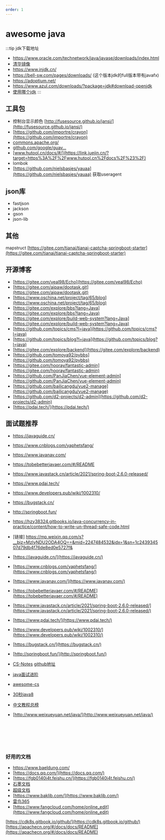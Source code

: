 ```yaml
---
order: 1
---
```

# awesome java

:::tip
jdk下载地址  

- <https://www.oracle.com/technetwork/java/javase/downloads/index.html>
- [清华镜像](https://mirrors.tuna.tsinghua.edu.cn/Adoptium/17/jdk/x64/windows/)
- <https://www.injdk.cn/>
- <https://bell-sw.com/pages/downloads/>  (这个版本jdk的full版本带有javafx)
- <https://adoptium.net/>
- <https://www.azul.com/downloads/?package=jdk#download-openjdk>
- [使用哪个jdk](https://whichjdk.com/)
:::

## 工具包

- 控制台显示颜色   [http://fusesource.github.io/jansi/](http://fusesource.github.io/jansi/)
- [https://github.com/importre/crayon](https://github.com/importre/crayon)
- [commons.apache.org/](https://link.juejin.cn/?target=https%3A%2F%2Fcommons.apache.org%2F)
- [github.com/google/guav…](https://link.juejin.cn/?target=https%3A%2F%2Fgithub.com%2Fgoogle%2Fguava%2Fwiki)
- [www.hutool.cn/docs/#/](https://link.juejin.cn/?target=https%3A%2F%2Fwww.hutool.cn%2Fdocs%2F%23%2F)
- lombok
- [https://github.com/nielsbasjes/yauaa](https://github.com/nielsbasjes/yauaa)  获取useragent

## json库

- fastjson
- jackson
- gson
- json-lib

## 其他

mapstruct
[https://gitee.com/tianai/tianai-captcha-springboot-starter](https://gitee.com/tianai/tianai-captcha-springboot-starter)

## 开源博客

- [https://gitee.com/veal98/Echo](https://gitee.com/veal98/Echo)
- [https://gitee.com/aipaw/dootask.git](https://gitee.com/aipaw/dootask.git)
- [https://www.oschina.net/project/tag/65/blog](https://www.oschina.net/project/tag/65/blog)
- [https://gitee.com/explore/bbs?lang=Java](https://gitee.com/explore/bbs?lang=Java)
- [https://gitee.com/explore/build-web-system?lang=Java](https://gitee.com/explore/build-web-system?lang=Java)
- [https://github.com/topics/cms?l=java](https://github.com/topics/cms?l=java)
- [https://github.com/topics/blog?l=java](https://github.com/topics/blog?l=java)
- [https://gitee.com/explore/backend](https://gitee.com/explore/backend)
- [https://github.com/tomoya92/pybbs](https://github.com/tomoya92/pybbs)
- [https://gitee.com/hooray/fantastic-admin](https://gitee.com/hooray/fantastic-admin)
- [https://github.com/PanJiaChen/vue-element-admin](https://github.com/PanJiaChen/vue-element-admin)
- [https://github.com/bailicangdu/vue2-manage](https://github.com/bailicangdu/vue2-manage)
- [https://github.com/d2-projects/d2-admin](https://github.com/d2-projects/d2-admin)
- ​[https://pdai.tech/](https://pdai.tech/)
 ​

## 面试题推荐

- <https://javaguide.cn/>
- <https://www.cnblogs.com/yaphetsfang/>
- <https://www.javanav.com/>
- <https://tobebetterjavaer.com/#/README>
- <https://www.javastack.cn/article/2021/spring-boot-2.6.0-released/>
- <https://www.pdai.tech/>
- <https://www.developers.pub/wiki/1002310/>
- <https://bugstack.cn/>
- <http://springboot.fun/>
- <https://hzy38324.gitbooks.io/java-concurrency-in-practice/content/how-to-write-un-thread-safe-code.html>

- [链接] <https://mp.weixin.qq.com/s?__biz=MzIyNDU2ODA4OQ==&mid=2247484532&idx=1&sn=1c243934507d79db4f76de8ed0e5727f&>
- [https://javaguide.cn/](https://javaguide.cn/)
- [https://www.cnblogs.com/yaphetsfang/](https://www.cnblogs.com/yaphetsfang/)
- [https://www.javanav.com/](https://www.javanav.com/)
- [https://tobebetterjavaer.com/#/README](https://tobebetterjavaer.com/#/README)
- [https://www.javastack.cn/article/2021/spring-boot-2.6.0-released/](https://www.javastack.cn/article/2021/spring-boot-2.6.0-released/)
- [https://www.pdai.tech/](https://www.pdai.tech/)
- [https://www.developers.pub/wiki/1002310/](https://www.developers.pub/wiki/1002310/)
- [https://bugstack.cn/](https://bugstack.cn/)
- [http://springboot.fun/](http://springboot.fun/)
- ​[CS-Notes](http://www.cyc2018.xyz/) [github地址](https://github.com/CyC2018/cs-notes)
- [java面试进阶](https://www.yuque.com/docs/share/f37fc804-bfe6-4b0d-b373-9c462188fec7)
- [awesome-cs](https://github.com/CodingDocs/awesome-cs#%E6%95%B0%E6%8D%AE%E5%BA%93%E5%9F%BA%E7%A1%80)
- [30秒java8](https://github.com/biezhi/30-seconds-of-java8#anagrams)
- [中文教程总榜](https://github.com/kon9chunkit/GitHub-Chinese-Top-Charts#Java)
- [http://www.weixueyuan.net/java/](http://www.weixueyuan.net/java/)

​

​

​

### 好用的文档

- <https://www.baeldung.com/>
- [https://docs.qq.com/](https://docs.qq.com/)
- [https://fgb0140i4t.feishu.cn/](https://fgb0140i4t.feishu.cn/)
- [石墨文档](https://shimo.im/)
- [超级文档](https://sdocapp.com/)
- [https://www.baklib.com/](https://www.baklib.com/)
- [雷鸟365](https://www.leiniao365.com/)
- [https://www.fangcloud.com/home/online_edit](https://www.fangcloud.com/home/online_edit)

[https://cdk8s.gitbook.io/github/](https://cdk8s.gitbook.io/github/)
[https://apachecn.org/#/docs/docs/README](https://apachecn.org/#/docs/docs/README)
